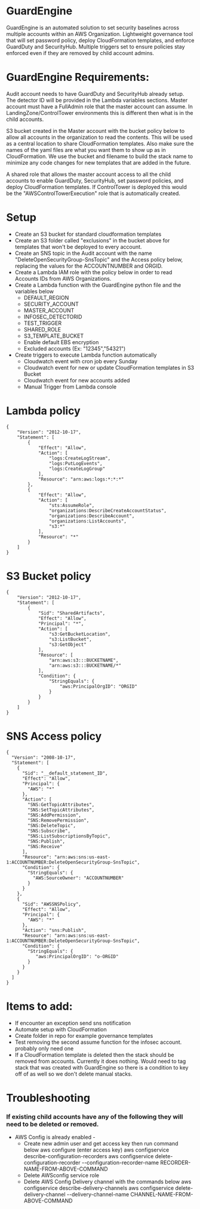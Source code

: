 # GuardEngine
GuardEngine is an automated solution to set security baselines across multiple accounts within an AWS Organization. Lightweight governance tool that will set password policy, deploy CloudFormation templates, and enforce GuardDuty and SecurityHub. Multiple triggers set to ensure policies stay enforced even if they are removed by child account admins.

# GuardEngine Requirements:
Audit account needs to have GuardDuty and SecurityHub already setup. The detector ID will be provided in the Lambda variables sections.
Master account must have a FullAdmin role that the master account can assume. In LandingZone/ControlTower environments this is different then what is in the child accounts.

S3 bucket created in the Master account with the bucket policy below to allow all accounts in the organization to read the contents. This will be used as a central location to share CloudFormation templates. Also make sure the names of the yaml files are what you want them to show up as in CloudFormation. We use the bucket and filename to build the stack name to minimize any code changes for new templates that are added in the future. 

A shared role that allows the master account access to all the child accounts to enable GuardDuty, SecurityHub, set password policies, and deploy CloudFormation templates. If ControlTower is deployed this would be the "AWSControlTowerExecution" role that is automatically created. 

# Setup
* Create an S3 bucket for standard cloudformation templates
* Create an S3 folder called "exclusions" in the bucket above for templates that won't be deployed to every account.
* Create an SNS topic in the Audit account with the name "DeleteOpenSecurityGroup-SnsTopic" and the Access policy below, replacing the values for the ACCOUNTNUMBER and ORGID.
* Create a Lambda IAM role with the policy below in order to read Accounts IDs from AWS Organizations.
* Create a Lambda function with the GuardEngine python file and the variables below
    * DEFAULT_REGION
    * SECURITY_ACCOUNT
    * MASTER_ACCOUNT
    * INFOSEC_DETECTORID
    * TEST_TRIGGER
    * SHARED_ROLE
    * S3_TEMPLATE_BUCKET
    * Enable default EBS encryption
    * Excluded accounts (Ex: "12345","54321")
* Create triggers to execute Lambda function automatically
    * Cloudwatch event with cron job every Sunday
    * Cloudwatch event for new or update CloudFormation templates in S3 Bucket
    * Cloudwatch event for new accounts added
    * Manual Trigger from Lambda console

# Lambda policy
    {
        "Version": "2012-10-17",
        "Statement": [
            {
                "Effect": "Allow",
                "Action": [
                    "logs:CreateLogStream",
                    "logs:PutLogEvents",
                    "logs:CreateLogGroup"
                ],
                "Resource": "arn:aws:logs:*:*:*"
            },
            {
                "Effect": "Allow",
                "Action": [
                    "sts:AssumeRole",
                    "organizations:DescribeCreateAccountStatus",
                    "organizations:DescribeAccount",
                    "organizations:ListAccounts",
                    "s3:*"
                ],
                "Resource": "*"
            }
        ]
    }

# S3 Bucket policy
    {
        "Version": "2012-10-17",
        "Statement": [
            {
                "Sid": "SharedArtifacts",
                "Effect": "Allow",
                "Principal": "*",
                "Action": [
                    "s3:GetBucketLocation",
                    "s3:ListBucket",
                    "s3:GetObject"
                ],
                "Resource": [
                    "arn:aws:s3:::BUCKETNAME",
                    "arn:aws:s3:::BUCKETNAME/*"
                ],
                "Condition": {
                    "StringEquals": {
                        "aws:PrincipalOrgID": "ORGID"
                    }
                }
            }
        ]
    }

# SNS Access policy
    {
      "Version": "2008-10-17",
      "Statement": [
        {
          "Sid": "__default_statement_ID",
          "Effect": "Allow",
          "Principal": {
            "AWS": "*"
          },
          "Action": [
            "SNS:GetTopicAttributes",
            "SNS:SetTopicAttributes",
            "SNS:AddPermission",
            "SNS:RemovePermission",
            "SNS:DeleteTopic",
            "SNS:Subscribe",
            "SNS:ListSubscriptionsByTopic",
            "SNS:Publish",
            "SNS:Receive"
          ],
          "Resource": "arn:aws:sns:us-east-1:ACCOUNTNUMBER:DeleteOpenSecurityGroup-SnsTopic",
          "Condition": {
            "StringEquals": {
              "AWS:SourceOwner": "ACCOUNTNUMBER"
            }
          }
        },
        {
          "Sid": "AWSSNSPolicy",
          "Effect": "Allow",
          "Principal": {
            "AWS": "*"
          },
          "Action": "sns:Publish",
          "Resource": "arn:aws:sns:us-east-1:ACCOUNTNUMBER:DeleteOpenSecurityGroup-SnsTopic",
          "Condition": {
            "StringEquals": {
               "aws:PrincipalOrgID": "o-ORGID"
            }
          }
        }
      ]
    }

# Items to add:
* If encounter an exception send sns notification
* Automate setup with CloudFormation
* Create folder in repo for example governance templates
* Test removing the second assume function for the infosec account. probably only need one
* If a CloudFormation template is deleted then the stack should be removed from accounts. Currently it does nothing. Would need to tag stack that was created with GuardEngine so there is a condition to key off of as well so we don't delete manual stacks.

# Troubleshooting
### If existing child accounts have any of the following they will need to be deleted or removed. 

* AWS Config is already enabled - 
  * Create new admin user and get access key then run command below
    aws configure (enter access key)
    aws configservice describe-configuration-recorders
    aws configservice delete-configuration-recorder --configuration-recorder-name RECORDER-NAME-FROM-ABOVE-COMMAND
  * Delete AWSconfig service role
  * Delete AWS Config Delivery channel with the commands below
    aws configservice describe-delivery-channels
    aws configservice delete-delivery-channel --delivery-channel-name CHANNEL-NAME-FROM-ABOVE-COMMAND